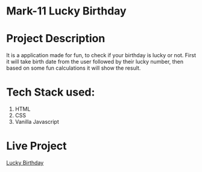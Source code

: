 # Mark-11 Lucky Birthday

# Project Description

It is a application made for fun, to check if your birthday is lucky or not.
First it will take birth date from the user followed by their lucky number, then based on some fun calculations it will show the result.

# Tech Stack used:

1) HTML
2) CSS
3) Vanilla Javascript

# Live Project
[Lucky Birthday](https://lucky-birthday-jyoti.netlify.app/)
